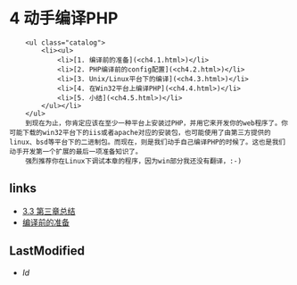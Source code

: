 # 4 动手编译PHP 


		<ul class="catalog">
			<li><ul>
				<li>[1. 编译前的准备](<ch4.1.html>)</li>
				<li>[2. PHP编译前的config配置](<ch4.2.html>)</li>
				<li>[3. Unix/Linux平台下的编译](<ch4.3.html>)</li>
				<li>[4. 在Win32平台上编译PHP](<ch4.4.html>)</li>
				<li>[5. 小结](<ch4.5.html>)</li>
			</ul></li>
		</ul>
		到现在为止，你肯定应该在至少一种平台上安装过PHP，并用它来开发你的web程序了。你可能下载的win32平台下的iis或者apache对应的安装包，也可能使用了由第三方提供的linux、bsd等平台下的二进制包。而现在，则是我们动手自己编译PHP的时候了。这也是我们动手开发第一个扩展的最后一项准备知识了。
		强烈推荐你在Linux下调试本章的程序，因为win部分我还没有翻译，:-)


## links
   * [3.3 第三章总结](<3.3.md>)
   * [编译前的准备](<4.1.md>)

## LastModified 
   * $Id$
